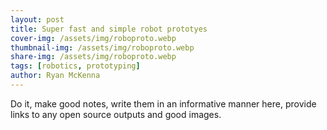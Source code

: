 ```yaml
---
layout: post
title: Super fast and simple robot prototyes
cover-img: /assets/img/roboproto.webp
thumbnail-img: /assets/img/roboproto.webp
share-img: /assets/img/roboproto.webp
tags: [robotics, prototyping]
author: Ryan McKenna
---
```


Do it, make good notes, write them in an informative manner here, provide links to any open source outputs and good images.

